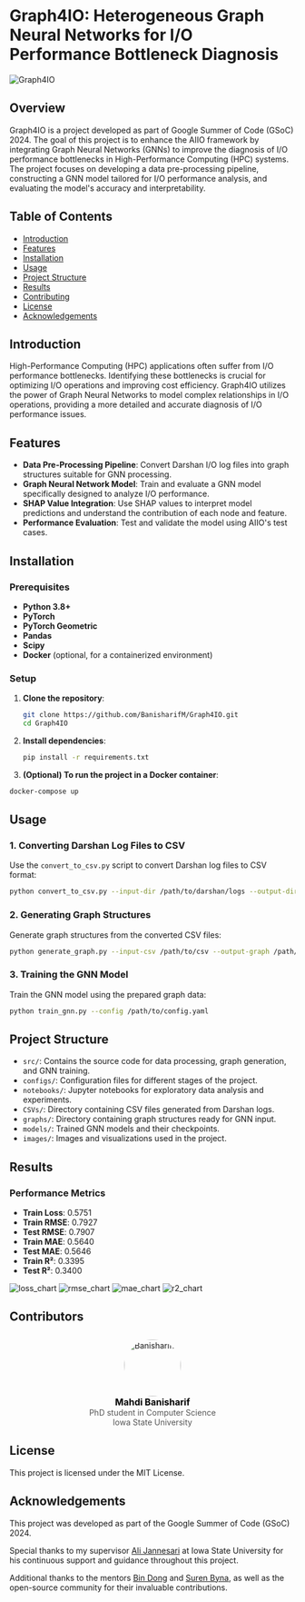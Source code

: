 # Graph4IO: Heterogeneous Graph Neural Networks for I/O Performance Bottleneck Diagnosis

![Graph4IO](https://github.com/user-attachments/assets/aa194384-24b2-4fe0-a373-cc89076a750c)


## Overview

Graph4IO is a project developed as part of Google Summer of Code (GSoC) 2024. The goal of this project is to enhance the AIIO framework by integrating Graph Neural Networks (GNNs) to improve the diagnosis of I/O performance bottlenecks in High-Performance Computing (HPC) systems. The project focuses on developing a data pre-processing pipeline, constructing a GNN model tailored for I/O performance analysis, and evaluating the model's accuracy and interpretability.

## Table of Contents

- [Introduction](#introduction)
- [Features](#features)
- [Installation](#installation)
- [Usage](#usage)
- [Project Structure](#project-structure)
- [Results](#results)
- [Contributing](#contributing)
- [License](#license)
- [Acknowledgements](#acknowledgements)

## Introduction

High-Performance Computing (HPC) applications often suffer from I/O performance bottlenecks. Identifying these bottlenecks is crucial for optimizing I/O operations and improving cost efficiency. Graph4IO utilizes the power of Graph Neural Networks to model complex relationships in I/O operations, providing a more detailed and accurate diagnosis of I/O performance issues.

## Features

- **Data Pre-Processing Pipeline**: Convert Darshan I/O log files into graph structures suitable for GNN processing.
- **Graph Neural Network Model**: Train and evaluate a GNN model specifically designed to analyze I/O performance.
- **SHAP Value Integration**: Use SHAP values to interpret model predictions and understand the contribution of each node and feature.
- **Performance Evaluation**: Test and validate the model using AIIO's test cases.

## Installation

### Prerequisites

- **Python 3.8+**
- **PyTorch**
- **PyTorch Geometric**
- **Pandas**
- **Scipy**
- **Docker** (optional, for a containerized environment)

### Setup

1. **Clone the repository**:
   ```bash
   git clone https://github.com/BanisharifM/Graph4IO.git
   cd Graph4IO
   ```
2. **Install dependencies**:
   ```bash
   pip install -r requirements.txt
   ```
3.  **(Optional) To run the project in a Docker container**:
   ```bash
   docker-compose up
   ```

## Usage

### 1. Converting Darshan Log Files to CSV

Use the `convert_to_csv.py` script to convert Darshan log files to CSV format:
```bash
python convert_to_csv.py --input-dir /path/to/darshan/logs --output-dir /path/to/output/csvs
```

### 2. Generating Graph Structures

Generate graph structures from the converted CSV files:
```bash
python generate_graph.py --input-csv /path/to/csv --output-graph /path/to/output/graphs
```

### 3. Training the GNN Model

Train the GNN model using the prepared graph data:
```bash
python train_gnn.py --config /path/to/config.yaml   
```


## Project Structure

- `src/`: Contains the source code for data processing, graph generation, and GNN training.
- `configs/`: Configuration files for different stages of the project.
- `notebooks/`: Jupyter notebooks for exploratory data analysis and experiments.
- `CSVs/`: Directory containing CSV files generated from Darshan logs.
- `graphs/`: Directory containing graph structures ready for GNN input.
- `models/`: Trained GNN models and their checkpoints.
- `images/`: Images and visualizations used in the project.

## Results

### Performance Metrics

- **Train Loss**: 0.5751
- **Train RMSE**: 0.7927
- **Test RMSE**: 0.7907
- **Train MAE**: 0.5640
- **Test MAE**: 0.5646
- **Train R²**: 0.3395
- **Test R²**: 0.3400

![loss_chart](https://github.com/user-attachments/assets/9d85a25d-125f-4334-9dd1-b39c9e911a56)
![rmse_chart](https://github.com/user-attachments/assets/3ceb9fc1-89b4-44c9-af06-fb01483ba7ef)
![mae_chart](https://github.com/user-attachments/assets/874b2b3f-4b6c-4c2a-8eaa-e0b40fa32a7a)
![r2_chart](https://github.com/user-attachments/assets/6386e975-4943-468f-9ddd-86cbed305a33)

## Contributors

<div style="display: flex; align-items: center; justify-content: center; flex-wrap: wrap; gap: 20px;">

<a href="https://github.com/banisharifm" style="text-decoration: none !important; text-align: center;">
    <img src="https://avatars.githubusercontent.com/u/41099498?v=4" width="100" style="border-radius: 50%; padding-top: 10px;" alt="BanisharifM"/>
    <br />
    <span style="font-size: 16px; font-weight: bold; color: black;">Mahdi Banisharif</span>
    <br />
    <span style="font-size: 14px; color: #555;">PhD student in Computer Science<br/>Iowa State University</span>
</a>

</div>


## License

This project is licensed under the MIT License.

## Acknowledgements

This project was developed as part of the Google Summer of Code (GSoC) 2024.

Special thanks to my supervisor [Ali Jannesari](https://www.cs.iastate.edu/jannesar) at Iowa State University for his continuous support and guidance throughout this project.

Additional thanks to the mentors [Bin Dong](https://github.com/BinDong314) and [Suren Byna](https://github.com/sbyna), as well as the open-source community for their invaluable contributions.


